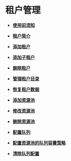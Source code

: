 # 租户管理<a name="mrs_01_0303"></a>

-   **[使用前须知](使用前须知-0.md)**  

-   **[租户简介](租户简介.md)**  

-   **[添加租户](添加租户.md)**  

-   **[添加子租户](添加子租户.md)**  

-   **[删除租户](删除租户.md)**  

-   **[管理租户目录](管理租户目录.md)**  

-   **[恢复租户数据](恢复租户数据.md)**  

-   **[添加资源池](添加资源池.md)**  

-   **[修改资源池](修改资源池.md)**  

-   **[删除资源池](删除资源池.md)**  

-   **[配置队列](配置队列.md)**  

-   **[配置资源池的队列容量策略](配置资源池的队列容量策略.md)**  

-   **[清除队列配置](清除队列配置.md)**  


